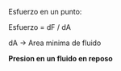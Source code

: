 
Esfuerzo en un punto:

Esfuerzo = dF / dA

dA → Area minima de fluido


**Presion en un fluido en reposo**